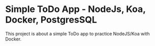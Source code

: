 # Simple ToDo App - NodeJs, Koa, Docker, PostgresSQL

This project is about a simple ToDo app to practice NodeJS/Koa with Docker.